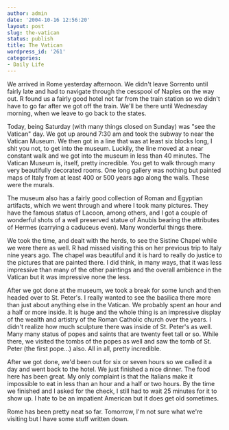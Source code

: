 ```yaml
---
author: admin
date: '2004-10-16 12:56:20'
layout: post
slug: the-vatican
status: publish
title: The Vatican
wordpress_id: '261'
categories:
- Daily Life
---
```

We arrived in Rome yesterday afternoon. We didn't leave Sorrento until fairly late and had to navigate through the cesspool of Naples on the way out. R found us a fairly good hotel not far from the train station so we didn't have to go far after we got off the train. We'll be there until Wednesday morning, when we leave to go back to the states.

Today, being Saturday (with many things closed on Sunday) was "see the Vatican" day. We got up around 7:30 am and took the subway to near the Vatican Museum. We then got in a line that was at least six blocks long, I shit you not, to get into the museum. Luckily, the line moved at a near constant walk and we got into the museum in less than 40 minutes. The Vatican Museum is, itself, pretty incredible. You get to walk through many very beautifully decorated rooms. One long gallery was nothing but painted maps of Italy from at least 400 or 500 years ago along the walls. These were the murals.

The museum also has a fairly good collection of Roman and Egyptian artifacts, which we went through and where I took many pictures. They have the famous status of Lacoon, among others, and I got a couple of wonderful shots of a well preserved statue of Anubis bearing the attributes of Hermes (carrying a caduceus even). Many wonderful things there.

We took the time, and dealt with the herds, to see the Sistine Chapel while we were there as well. R had missed visiting this on her previous trip to Italy nine years ago. The chapel was beautiful and it is hard to really do justice to the pictures that are painted there. I did think, in many ways, that it was less impressive than many of the other paintings and the overall ambience in the Vatican but it was impressive none the less.

After we got done at the museum, we took a break for some lunch and then headed over to St. Peter's. I really wanted to see the basilica there more than just about anything else in the Vatican. We probably spent an hour and a half or more inside. It is huge and the whole thing is an impressive display of the wealth and artistry of the Roman Catholic church over the years. I didn't realize how much sculpture there was inside of St. Peter's as well. Many many status of popes and saints that are twenty feet tall or so. While there, we visited the tombs of the popes as well and saw the tomb of St. Peter (the first pope...) also. All in all, pretty incredible.

After we got done, we'd been out for six or seven hours so we called it a day and went back to the hotel. We just finished a nice dinner. The food here has been great. My only complaint is that the Italians make it impossible to eat in less than an hour and a half or two hours. By the time we finished and I asked for the check, I still had to wait 25 minutes for it to show up. I hate to be an impatient American but it does get old sometimes.

Rome has been pretty neat so far. Tomorrow, I'm not sure what we're visiting but I have some stuff written down.
